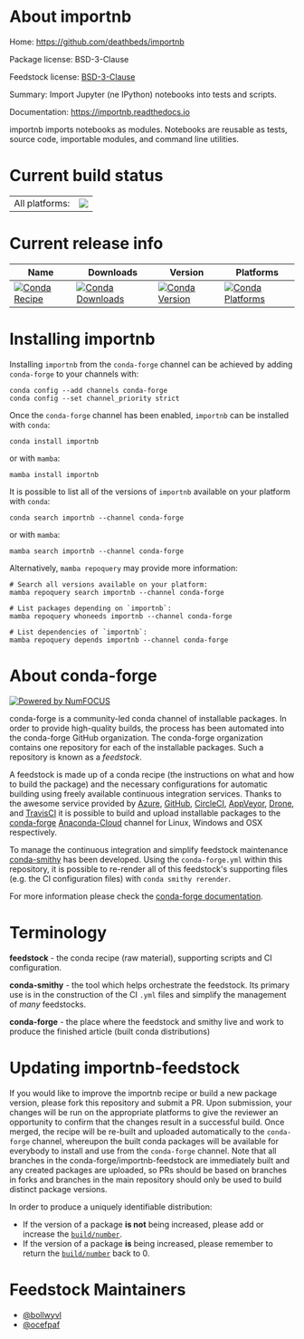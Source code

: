 About importnb
==============

Home: https://github.com/deathbeds/importnb

Package license: BSD-3-Clause

Feedstock license: [BSD-3-Clause](https://github.com/conda-forge/importnb-feedstock/blob/main/LICENSE.txt)

Summary: Import Jupyter (ne IPython) notebooks into tests and scripts.

Documentation: https://importnb.readthedocs.io

importnb imports notebooks as modules. Notebooks are reusable as tests,
source code, importable modules, and command line utilities.


Current build status
====================


<table><tr><td>All platforms:</td>
    <td>
      <a href="https://dev.azure.com/conda-forge/feedstock-builds/_build/latest?definitionId=5014&branchName=main">
        <img src="https://dev.azure.com/conda-forge/feedstock-builds/_apis/build/status/importnb-feedstock?branchName=main">
      </a>
    </td>
  </tr>
</table>

Current release info
====================

| Name | Downloads | Version | Platforms |
| --- | --- | --- | --- |
| [![Conda Recipe](https://img.shields.io/badge/recipe-importnb-green.svg)](https://anaconda.org/conda-forge/importnb) | [![Conda Downloads](https://img.shields.io/conda/dn/conda-forge/importnb.svg)](https://anaconda.org/conda-forge/importnb) | [![Conda Version](https://img.shields.io/conda/vn/conda-forge/importnb.svg)](https://anaconda.org/conda-forge/importnb) | [![Conda Platforms](https://img.shields.io/conda/pn/conda-forge/importnb.svg)](https://anaconda.org/conda-forge/importnb) |

Installing importnb
===================

Installing `importnb` from the `conda-forge` channel can be achieved by adding `conda-forge` to your channels with:

```
conda config --add channels conda-forge
conda config --set channel_priority strict
```

Once the `conda-forge` channel has been enabled, `importnb` can be installed with `conda`:

```
conda install importnb
```

or with `mamba`:

```
mamba install importnb
```

It is possible to list all of the versions of `importnb` available on your platform with `conda`:

```
conda search importnb --channel conda-forge
```

or with `mamba`:

```
mamba search importnb --channel conda-forge
```

Alternatively, `mamba repoquery` may provide more information:

```
# Search all versions available on your platform:
mamba repoquery search importnb --channel conda-forge

# List packages depending on `importnb`:
mamba repoquery whoneeds importnb --channel conda-forge

# List dependencies of `importnb`:
mamba repoquery depends importnb --channel conda-forge
```


About conda-forge
=================

[![Powered by
NumFOCUS](https://img.shields.io/badge/powered%20by-NumFOCUS-orange.svg?style=flat&colorA=E1523D&colorB=007D8A)](https://numfocus.org)

conda-forge is a community-led conda channel of installable packages.
In order to provide high-quality builds, the process has been automated into the
conda-forge GitHub organization. The conda-forge organization contains one repository
for each of the installable packages. Such a repository is known as a *feedstock*.

A feedstock is made up of a conda recipe (the instructions on what and how to build
the package) and the necessary configurations for automatic building using freely
available continuous integration services. Thanks to the awesome service provided by
[Azure](https://azure.microsoft.com/en-us/services/devops/), [GitHub](https://github.com/),
[CircleCI](https://circleci.com/), [AppVeyor](https://www.appveyor.com/),
[Drone](https://cloud.drone.io/welcome), and [TravisCI](https://travis-ci.com/)
it is possible to build and upload installable packages to the
[conda-forge](https://anaconda.org/conda-forge) [Anaconda-Cloud](https://anaconda.org/)
channel for Linux, Windows and OSX respectively.

To manage the continuous integration and simplify feedstock maintenance
[conda-smithy](https://github.com/conda-forge/conda-smithy) has been developed.
Using the ``conda-forge.yml`` within this repository, it is possible to re-render all of
this feedstock's supporting files (e.g. the CI configuration files) with ``conda smithy rerender``.

For more information please check the [conda-forge documentation](https://conda-forge.org/docs/).

Terminology
===========

**feedstock** - the conda recipe (raw material), supporting scripts and CI configuration.

**conda-smithy** - the tool which helps orchestrate the feedstock.
                   Its primary use is in the construction of the CI ``.yml`` files
                   and simplify the management of *many* feedstocks.

**conda-forge** - the place where the feedstock and smithy live and work to
                  produce the finished article (built conda distributions)


Updating importnb-feedstock
===========================

If you would like to improve the importnb recipe or build a new
package version, please fork this repository and submit a PR. Upon submission,
your changes will be run on the appropriate platforms to give the reviewer an
opportunity to confirm that the changes result in a successful build. Once
merged, the recipe will be re-built and uploaded automatically to the
`conda-forge` channel, whereupon the built conda packages will be available for
everybody to install and use from the `conda-forge` channel.
Note that all branches in the conda-forge/importnb-feedstock are
immediately built and any created packages are uploaded, so PRs should be based
on branches in forks and branches in the main repository should only be used to
build distinct package versions.

In order to produce a uniquely identifiable distribution:
 * If the version of a package **is not** being increased, please add or increase
   the [``build/number``](https://docs.conda.io/projects/conda-build/en/latest/resources/define-metadata.html#build-number-and-string).
 * If the version of a package **is** being increased, please remember to return
   the [``build/number``](https://docs.conda.io/projects/conda-build/en/latest/resources/define-metadata.html#build-number-and-string)
   back to 0.

Feedstock Maintainers
=====================

* [@bollwyvl](https://github.com/bollwyvl/)
* [@ocefpaf](https://github.com/ocefpaf/)

